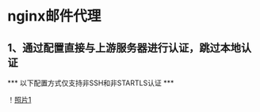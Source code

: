 
# nginx邮件代理

## 1、通过配置直接与上游服务器进行认证，跳过本地认证

*** 以下配置方式仅支持非SSH和非STARTLS认证 ***

！[照片1](https://github.com/gchs2012/nginx-mail-proxy/blob/master/conf/照片1.png)
